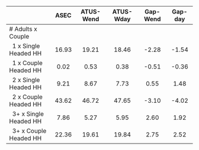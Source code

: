 
|                      |         ASEC |    ATUS-Wend |    ATUS-Wday |     Gap-Wend |      Gap-day |
| -------------------- | :----------: | :----------: | :----------: | :----------: | :----------: |
| # Adults x Couple    |              |              |              |              |              |
| &nbsp;&nbsp;1 x Single Headed HH |        16.93 |        19.21 |        18.46 |        -2.28 |        -1.54 |
| &nbsp;&nbsp;1 x Couple Headed HH |         0.02 |         0.53 |         0.38 |        -0.51 |        -0.36 |
| &nbsp;&nbsp;2 x Single Headed HH |         9.21 |         8.67 |         7.73 |         0.55 |         1.48 |
| &nbsp;&nbsp;2 x Couple Headed HH |        43.62 |        46.72 |        47.65 |        -3.10 |        -4.02 |
| &nbsp;&nbsp;3+ x Single Headed HH |         7.86 |         5.27 |         5.95 |         2.60 |         1.92 |
| &nbsp;&nbsp;3+ x Couple Headed HH |        22.36 |        19.61 |        19.84 |         2.75 |         2.52 |

